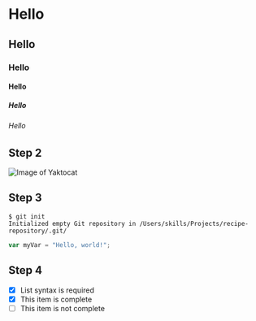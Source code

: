 # Hello
## Hello
### Hello
#### Hello
##### Hello
###### Hello

## Step 2
![Image of Yaktocat](https://octodex.github.com/images/yaktocat.png) 



## Step 3
```
$ git init
Initialized empty Git repository in /Users/skills/Projects/recipe-repository/.git/
```


``` javascript
var myVar = "Hello, world!";
```


## Step 4
- [x] List syntax is required
- [x] This item is complete
- [ ] This item is not complete
